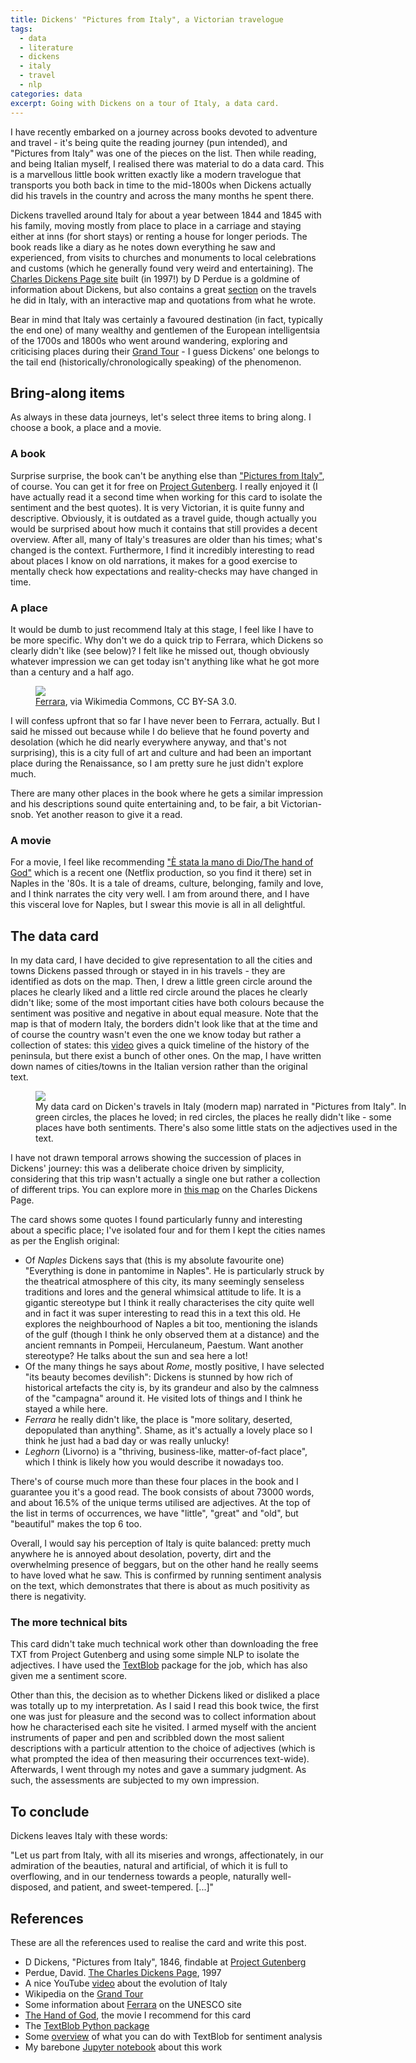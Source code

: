 ```yaml
---
title: Dickens' "Pictures from Italy", a Victorian travelogue
tags:
  - data
  - literature
  - dickens
  - italy
  - travel
  - nlp
categories: data
excerpt: Going with Dickens on a tour of Italy, a data card.
---
```


I have recently embarked on a journey across books devoted to adventure and travel - it's being quite the reading journey (pun intended), and "Pictures from Italy" was one of the pieces on the list. Then while reading, and being Italian myself, I realised there was material to do a data card. This is a marvellous little book written exactly like a modern travelogue that transports you both back in time to the mid-1800s when Dickens actually did his travels in the country and across the many months he spent there.

Dickens travelled around Italy for about a year between 1844 and 1845 with his family, moving mostly from place to place in a carriage and staying either at inns (for short stays) or renting a house for longer periods. The book reads like a diary as he notes down everything he saw and experienced, from visits to churches and monuments to local celebrations and customs (which he generally found very weird and entertaining).
The [Charles Dickens Page site](https://www.charlesdickenspage.com) built (in 1997!) by D Perdue is a goldmine of information about Dickens, but also contains a great [section](https://www.charlesdickenspage.com/charles-dickens-italy-map.html#top) on the travels he did in Italy, with an interactive map and quotations from what he wrote.

Bear in mind that Italy was certainly a favoured destination (in fact, typically the end one) of many wealthy and gentlemen of the European intelligentsia of the 1700s and 1800s who went around wandering, exploring and criticising places during their [Grand Tour](https://en.wikipedia.org/wiki/Grand_Tour) - I guess Dickens' one belongs to the tail end (historically/chronologically speaking) of the phenomenon.

## Bring-along items

As always in these data journeys, let's select three items to bring along. I choose a book, a place and a movie.

### A book
Surprise surprise, the book can't be anything else than ["Pictures from Italy"](https://www.goodreads.com/book/show/5340.Pictures_from_Italy), of course. You can get it for free on [Project Gutenberg](https://gutenberg.org/ebooks/650). I really enjoyed it (I have actually read it a second time when working for this card to isolate the sentiment and the best quotes). It is very Victorian, it is quite funny and descriptive. Obviously, it is outdated as a travel guide, though actually you would be surprised about how much it contains that still provides a decent overview. After all, many of Italy's treasures are older than his times; what's changed is the context. Furthermore, I find it incredibly interesting to read about places I know on old narrations, it makes for a good exercise to mentally check how expectations and reality-checks may have changed in time.

### A place
It would be dumb to just recommend Italy at this stage, I feel like I have to be more specific. Why don't we do a quick trip to Ferrara, which Dickens so clearly didn't like (see below)? I felt like he missed out, though obviously whatever impression we can get today isn't anything like what he got more than a century and a half ago. 

<figure class="align-left" style="width: 500px">
  <img src="https://upload.wikimedia.org/wikipedia/commons/thumb/4/40/Ferrara%2C_Province_of_Ferrara%2C_Italy_-_panoramio_%2817%29.jpg/512px-Ferrara%2C_Province_of_Ferrara%2C_Italy_-_panoramio_%2817%29.jpg">
  <figcaption><a href="https://commons.wikimedia.org/wiki/File:Ferrara,_Province_of_Ferrara,_Italy_-_panoramio_(17).jpg">Ferrara</a>, via Wikimedia Commons, CC BY-SA 3.0.</figcaption>
</figure>

I will confess upfront that so far I have never been to Ferrara, actually. But I said he missed out because while I do believe that he found poverty and desolation (which he did nearly everywhere anyway, and that's not surprising), this is a city full of art and culture and had been an important place during the Renaissance, so I am pretty sure he just didn't explore much.

There are many other places in the book where he gets a similar impression and his descriptions sound quite entertaining and, to be fair, a bit Victorian-snob. Yet another reason to give it a read.

### A movie
For a movie, I feel like recommending ["È stata la mano di Dio/The hand of God"](https://www.themoviedb.org/movie/722778-e-stata-la-mano-di-dio) which is a recent one (Netflix production, so you find it there) set in Naples in the '80s. It is a tale of dreams, culture, belonging, family and love, and I think narrates the city very well. I am from around there, and I have this visceral love for Naples, but I swear this movie is all in all delightful.

## The data card

In my data card, I have decided to give representation to all the cities and towns Dickens passed through or stayed in in his travels - they are identified as dots on the map. Then, I drew a little green circle around the places he clearly liked and a little red circle around the places he clearly didn't like; some of the most important cities have both colours because the sentiment was positive and negative in about equal measure.
Note that the map is that of modern Italy, the borders didn't look like that at the time and of course the country wasn't even the one we know today but rather a collection of states: this [video](https://www.youtube.com/watch?v=ShIBZ5phm1A&ab_channel=KheyPard) gives a quick timeline of the history of the peninsula, but there exist a bunch of other ones. On the map, I have written down names of cities/towns in the Italian version rather than the original text.

<figure class="align-center" style="width: 600px">
  <img src="{{ site.url }}{{site.posts_images_path}}dickens-pictures-from-italy.jpg">
  <figcaption>My data card on Dicken's travels in Italy (modern map) narrated in "Pictures from Italy". In green circles, the places he loved; in red circles, the places he really didn't like - some places have both sentiments. There's also some little stats on the adjectives used in the text.</figcaption>
</figure>

I have not drawn temporal arrows showing the succession of places in Dickens' journey: this was a deliberate choice driven by simplicity, considering that this trip wasn't actually a single one but rather a collection of different trips. You can explore more in [this map](https://www.charlesdickenspage.com/charles-dickens-italy-map.html#top) on the Charles Dickens Page.

The card shows some quotes I found particularly funny and interesting about a specific place; I've isolated four and for them I kept the cities names as per the English original:
* Of _Naples_ Dickens says that (this is my absolute favourite one) "Everything is done in pantomime in Naples". He is particularly struck by the theatrical atmosphere of this city, its many seemingly senseless traditions and lores and the general whimsical attitude to life. It is a gigantic stereotype but I think it really characterises the city quite well and in fact it was super interesting to read this in a text this old. He explores the neighbourhood of Naples a bit too, mentioning the islands of the gulf (though I think he only observed them at a distance) and the ancient remnants in Pompeii, Herculaneum, Paestum. Want another stereotype? He talks about the sun and sea here a lot!
* Of the many things he says about _Rome_, mostly positive, I have selected "its beauty becomes devilish": Dickens is stunned by how rich of historical artefacts the city is, by its grandeur and also by the calmness of the "campagna" around it. He visited lots of things and I think he stayed a while here.
* _Ferrara_ he really didn't like, the place is "more solitary, deserted, depopulated than anything". Shame, as it's actually a lovely place so I think he just had a bad day or was really unlucky!
* _Leghorn_ (Livorno) is a "thriving, business-like, matter-of-fact place", which I think is likely how you would describe it nowadays too.

There's of course much more than these four places in the book and I guarantee you it's a good read. The book consists of about 73000 words, and about 16.5% of the unique terms utilised are adjectives. At the top of the list in terms of occurrences, we have "little", "great" and "old", but "beautiful" makes the top 6 too.

Overall, I would say his perception of Italy is quite balanced: pretty much anywhere he is annoyed about desolation, poverty, dirt and the overwhelming presence of beggars, but on the other hand he really seems to have loved what he saw. This is confirmed by running sentiment analysis on the text, which demonstrates that there is about as much positivity as there is negativity.

### The more technical bits

This card didn't take much technical work other than downloading the free TXT from Project Gutenberg and using some simple NLP to isolate the adjectives. I have used the [TextBlob](https://textblob.readthedocs.io/en/dev/index.html) package for the job, which has also given me a sentiment score.

Other than this, the decision as to whether Dickens liked or disliked a place was totally up to my interpretation. As I said I read this book twice, the first one was just for pleasure and the second was to collect information about how he characterised each site he visited. I armed myself with the ancient instruments of paper and pen and scribbled down the most salient descriptions with a particulr attention to the choice of adjectives (which is what prompted the idea of then measuring their occurrences text-wide). Afterwards, I went through my notes and gave a summary judgment. As such, the assessments are subjected to my own impression.

## To conclude

Dickens leaves Italy with these words:

"Let us part from Italy, with all its miseries and wrongs, affectionately, in our admiration of the beauties, natural and artificial, of which it is full to overflowing, and in our tenderness towards a people, naturally well-disposed, and patient, and sweet-tempered.
[...]"

## References

These are all the references used to realise the card and write this post.

* D Dickens, "Pictures from Italy", 1846, findable at [Project Gutenberg](https://gutenberg.org/ebooks/650)
* Perdue, David. [The Charles Dickens Page](https://www.charlesdickenspage.com), 1997
* A nice YouTube [video](https://www.youtube.com/watch?v=ShIBZ5phm1A&ab_channel=KheyPard) about the evolution of Italy
* Wikipedia on the [Grand Tour](https://en.wikipedia.org/wiki/Grand_Tour)
* Some information about [Ferrara](https://whc.unesco.org/en/list/733/) on the UNESCO site
* [The Hand of God](https://www.themoviedb.org/movie/722778-e-stata-la-mano-di-dio), the movie I recommend for this card
* The [TextBlob Python package](https://textblob.readthedocs.io/en/dev/index.html)
* Some [overview](https://towardsdatascience.com/my-absolute-go-to-for-sentiment-analysis-textblob-3ac3a11d524) of what you can do with TextBlob for sentiment analysis
* My barebone [Jupyter notebook](https://github.com/martinapugliese/doodling-data-cards/blob/master/culture/literature/dickens/extract_adjs.ipynb) about this work

